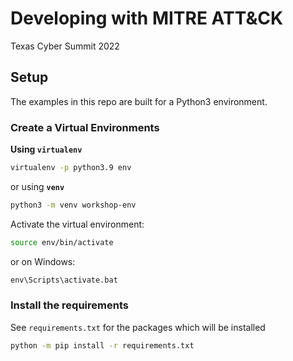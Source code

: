 # Developing with MITRE ATT&CK

Texas Cyber Summit 2022



## Setup
The examples in this repo are built for a Python3 environment.

### Create a Virtual Environments

**Using `virtualenv`**
```bash
virtualenv -p python3.9 env
```

or using **`venv`**

```bash
python3 -m venv workshop-env
```

Activate the virtual environment:

```bash
source env/bin/activate
```

or on Windows:

```cmd
env\Scripts\activate.bat
```

### Install the requirements

See `requirements.txt` for the packages which will be installed

```bash
python -m pip install -r requirements.txt
```
